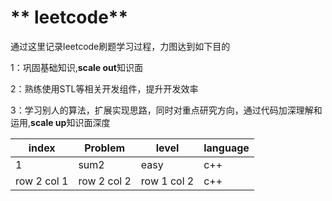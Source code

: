 # ** leetcode**


通过这里记录leetcode刷题学习过程，力图达到如下目的

1：巩固基础知识,**scale out**知识面

2：熟练使用STL等相关开发组件，提升开发效率

3：学习别人的算法，扩展实现思路，同时对重点研究方向，通过代码加深理解和运用,**scale up**知识面深度

index | Problem | level | language
---|---|---|---
1 | sum2| easy| c++
row 2 col 1 | row 2 col 2| row 1 col 2| c++


